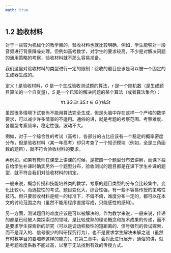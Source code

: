 ```yaml
---
math: true
---
```


## 1.2 验收材料

对于一些较为机械化的教学目的，验收材料也就比较明确，例如，学生能够对一段音频进行背景降噪处理。但例如高考数学，对学生的要求较高，不少是对解决问题的通用策略的考察，验收材料就不那么容易准备。

我们这里对验收材料的类型进行一定的限制：验收的题目应该是可以被一个固定的生成器生成的。

定义 $t$ 是验收材料，$G$ 是一个生成验收测试题的算法，$r$ 是一个随机数（是生成题目算法的一个自变量），$S$ 是一个已知的解决问题的某个算法（或者算法集合）：

$$\forall t.\exists G. \exists r.\exists S. t\in G(r) \& St$$

虽然很多情境下试卷尚不能用算法完全生成，但是头脑中存在这样一个严格的数学要求，可以减少许多情景的不适用。通俗的讲，就是考题的考察范围、考察难度、各题型考察频率，稳定性强，波动不大。

例如，对于一个综合性的考试（高考），各部分的占比应该有一个稳定的概率密度分布，但是验收材料（某一年高考）却只考查了一个知识模块（例如，全是三角函数的题目），就不符合验收材料的要求。

再例如，如果有教师在课堂上讲课的时候，是按照一个题型分布去讲解，而课下独自给学生补课时确实另外一个题型分布，验收测试的题目都是在课下学生补课的题型，就不符合我们对验收材料的约定。

一般来说，概念传授和技能培养类的教学，考察的题目类型的分布会比较集中，变化比较小。而选拔性的考试，题目变化大，综合性强，有一些不容易传授的策略性技巧。但只要验收材料是统一的标准下，不偏不倚，难度分布一定的，都可以在本文的讨论范围之内（虽然不能用程序直接写成，只能感性的感知）。

另一方面，测试题目的难度应该是可以被解决的，作为教学来说，一般来说，传递的都是已经被人类探索过的领域，是比较成熟的理论概念和技术成果的传递，而不是要求学生探索新的研究（可以是调动积极性的短距离的、信号强烈的尝试探索，而不是深入的、信号很少的科研探究行为），也不是要求学生解决未解之谜（虽然有时教学目的要培养这样的能力）。在第二章中，会对此进行展开，通俗的讲，就是考题难度系数不能过高，以至于无法找到有效的传授方式。
